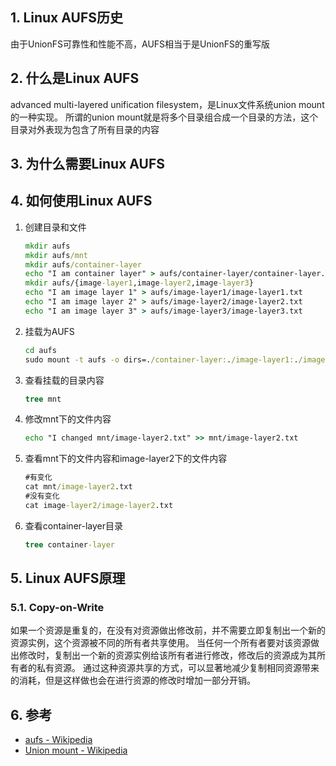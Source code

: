 ## 1. Linux AUFS历史
由于UnionFS可靠性和性能不高，AUFS相当于是UnionFS的重写版
## 2. 什么是Linux AUFS
advanced multi-layered unification filesystem，是Linux文件系统union mount的一种实现。
所谓的union mount就是将多个目录组合成一个目录的方法，这个目录对外表现为包含了所有目录的内容
## 3. 为什么需要Linux AUFS


## 4. 如何使用Linux AUFS
1. 创建目录和文件
    ```cmd
    mkdir aufs
    mkdir aufs/mnt
    mkdir aufs/container-layer
    echo "I am container layer" > aufs/container-layer/container-layer.txt
    mkdir aufs/{image-layer1,image-layer2,image-layer3}
    echo "I am image layer 1" > aufs/image-layer1/image-layer1.txt
    echo "I am image layer 2" > aufs/image-layer2/image-layer2.txt
    echo "I am image layer 3" > aufs/image-layer3/image-layer3.txt
    ```
2. 挂载为AUFS
    ```cmd
    cd aufs
    sudo mount -t aufs -o dirs=./container-layer:./image-layer1:./image-layer2:./image-layer3 none ./mnt
    ```
3. 查看挂载的目录内容
    ```cmd
    tree mnt
    ```
4. 修改mnt下的文件内容
    ```cmd
    echo "I changed mnt/image-layer2.txt" >> mnt/image-layer2.txt
    ```
5. 查看mnt下的文件内容和image-layer2下的文件内容
    ```cmd
    #有变化
    cat mnt/image-layer2.txt
    #没有变化
    cat image-layer2/image-layer2.txt
    ```
6. 查看container-layer目录
    ```cmd
    tree container-layer
    ```
## 5. Linux AUFS原理
### 5.1. Copy-on-Write
如果一个资源是重复的，在没有对资源做出修改前，并不需要立即复制出一个新的资源实例，这个资源被不同的所有者共享使用。
当任何一个所有者要对该资源做出修改时，复制出一个新的资源实例给该所有者进行修改，修改后的资源成为其所有者的私有资源。
通过这种资源共享的方式，可以显著地减少复制相同资源带来的消耗，但是这样做也会在进行资源的修改时增加一部分开销。
## 6. 参考
- [aufs \- Wikipedia](https://en.wikipedia.org/wiki/Aufs)
- [Union mount \- Wikipedia](https://en.wikipedia.org/wiki/Union_mount)
